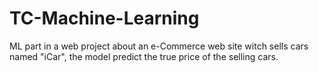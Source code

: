 # TC-Machine-Learning
ML part in a web project about an e-Commerce web site witch sells cars named "iCar", the model predict the true price of the selling cars.
